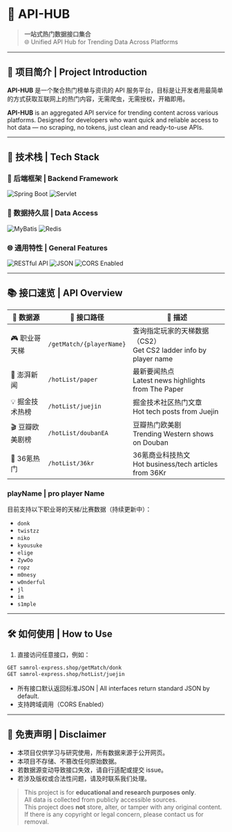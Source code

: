 # 🚀 API-HUB

> **一站式热门数据接口集合**  
> 🌐 Unified API Hub for Trending Data Across Platforms

---

## 📖 项目简介 | Project Introduction

**API-HUB** 是一个聚合热门榜单与资讯的 API 服务平台，目标是让开发者用最简单的方式获取互联网上的热门内容，无需爬虫，无需授权，开箱即用。

**API-HUB** is an aggregated API service for trending content across various platforms. Designed for developers who want quick and reliable access to hot data — no scraping, no tokens, just clean and ready-to-use APIs.

---
## 🧰 技术栈 | Tech Stack

### 🚀 后端框架 | Backend Framework
![Spring Boot](https://img.shields.io/badge/SpringBoot-6DB33F?style=flat&logo=springboot&logoColor=white)
![Servlet](https://img.shields.io/badge/Servlet-Java%20EE-4479A1?style=flat&logo=java&logoColor=white)

### 💾 数据持久层 | Data Access
![MyBatis](https://img.shields.io/badge/MyBatis-0C6BA0?style=flat&logo=data&logoColor=white)
![Redis](https://img.shields.io/badge/Redis-DC382D?style=flat&logo=redis&logoColor=white)

### 🌐 通用特性 | General Features
![RESTful API](https://img.shields.io/badge/REST%20API-Implemented-005571?style=flat&logo=api&logoColor=white)
![JSON](https://img.shields.io/badge/JSON-Data-FFCA28?style=flat&logo=json&logoColor=black)
![CORS Enabled](https://img.shields.io/badge/CORS-enabled-brightgreen)

---

## 📚 接口速览 | API Overview

| 📌 数据源 | 🧩 接口路径 | 💬 描述                                                  |
|---------|-------------|--------------------------------------------------------|
| 🎮 职业哥天梯 | `/getMatch/{playerName}` | 查询指定玩家的天梯数据（CS2）<br>Get CS2 ladder info by player name |
| 📰 澎湃新闻 | `/hotList/paper` | 最新要闻热点<br>Latest news highlights from The Paper        |
| 💡 掘金技术热榜 | `/hotList/juejin` | 掘金技术社区热门文章<br>Hot tech posts from Juejin               |
| 🎬 豆瓣欧美剧榜 | `/hotList/doubanEA` | 豆瓣热门欧美剧<br>Trending Western shows on Douban            |
| 🧠 36氪热门 | `/hotList/36kr` | 36氪商业科技热文<br>Hot business/tech articles from 36Kr      |

### playName | pro player Name
目前支持以下职业哥的天梯/比赛数据（持续更新中）：
- `donk`
- `twistzz`
- `niko`
- `kyousuke`
- `elige`
- `ZywOo`
- `ropz`
- `m0nesy`
- `w0nderful`
- `jl`
- `im`
- `s1mple`
---

## 🛠️ 如何使用 | How to Use

1. 直接访问任意接口，例如：

```bash
GET samrol-express.shop/getMatch/donk
GET samrol-express.shop/hotList/juejin
```
- 所有接口默认返回标准JSON | All interfaces return standard JSON by default.
- 支持跨域调用（CORS Enabled）
---
## 📢 免责声明 | Disclaimer

- 本项目仅供学习与研究使用，所有数据来源于公开网页。
- 本项目不存储、不篡改任何原始数据。
- 若数据源变动导致接口失效，请自行适配或提交 issue。
- 若涉及版权或合法性问题，请及时联系我们处理。

> This project is for **educational and research purposes only**.  
> All data is collected from publicly accessible sources.  
> This project does **not** store, alter, or tamper with any original content.  
> If there is any copyright or legal concern, please contact us for removal.
